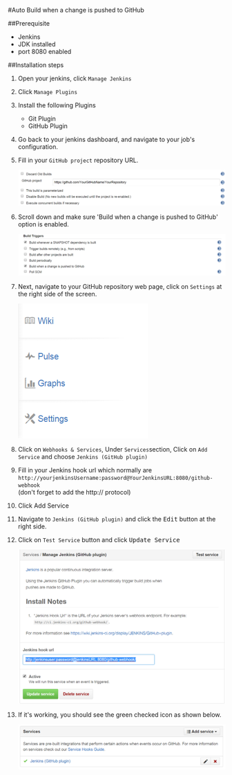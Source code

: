 #Auto Build when a change is pushed to GitHub


##Prerequisite
  * Jenkins
  * JDK installed
  * port 8080 enabled


##Installation steps
1.  Open your jenkins, click <code>Manage Jenkins</code>

2.  Click <code>Manage Plugins</code>

3.  Install the following Plugins
      * Git Plugin
      * GitHub Plugin  

4.  Go back to your jenkins dashboard, and navigate to your job's configuration.

5.  Fill in your <code>GitHub project</code> repository URL.

    ![](img/github-autohook1.png)

6.  Scroll down and make sure 'Build when a change is pushed to GitHub' option is enabled.

    ![](img/github-autohook2.png)

7.  Next, navigate to your GitHub repository web page, click on <code>Settings</code> at the right side of the screen.

    ![](img/github-autohook3.png)

8.  Click on <code>Webhooks & Services</code>, Under <code>Services</code>section, Click on <code>Add Service</code> and choose <code>Jenkins (GitHub plugin)</code>

9.  Fill in your Jenkins hook url which normally are <code>http://<kbd>yourjenkinsUsername</kbd>:<kbd>password</kbd>@<kbd>YourJenkinsURL</kbd>:8080/github-webhook</code>  
(don't forget to add the http:// protocol)

10. Click Add Service

11. Navigate to <code>Jenkins (GitHub plugin)</code> and click the <kbd>Edit</kbd> button at the right side.

12. Click on <code>Test Service</code> button and click <kbd>Update Service</kbd>

    ![](img/github-autohook4.png)

13. If it's working, you should see the green checked icon as shown below.

    ![](img/github-autohook5.png)
